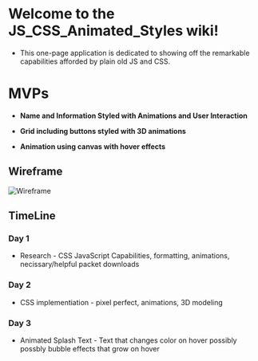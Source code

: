 # Welcome to the JS_CSS_Animated_Styles wiki!

 * This one-page application is dedicated to showing off the remarkable capabilities afforded by plain old JS and CSS.  

# MVPs

* **Name and Information Styled with Animations and User Interaction**

* **Grid including buttons styled with 3D animations**

* **Animation using canvas with hover effects**

## Wireframe

![Wireframe](https://i.imgur.com/Nk8DfZ5.png)

## TimeLine

### Day 1
* Research - CSS JavaScript Capabilities, formatting, animations, necissary/helpful packet downloads
### Day 2 
* CSS implementiation - pixel perfect, animations, 3D modeling
### Day 3 
* Animated Splash Text - Text that changes color on hover possibly possbly bubble effects that grow on hover
